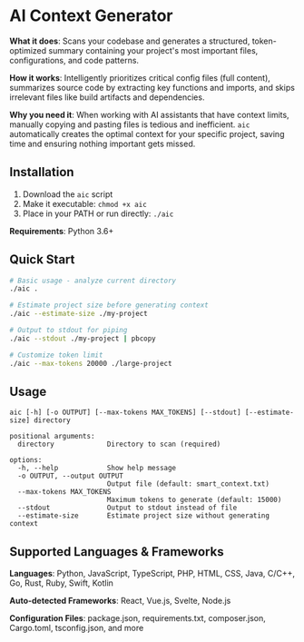 # AI Context Generator

**What it does**: Scans your codebase and generates a structured, token-optimized summary containing your project's most important files, configurations, and code patterns.

**How it works**: Intelligently prioritizes critical config files (full content), summarizes source code by extracting key functions and imports, and skips irrelevant files like build artifacts and dependencies.

**Why you need it**: When working with AI assistants that have context limits, manually copying and pasting files is tedious and inefficient. `aic` automatically creates the optimal context for your specific project, saving time and ensuring nothing important gets missed.

## Installation

1. Download the `aic` script
2. Make it executable: `chmod +x aic`
3. Place in your PATH or run directly: `./aic`

**Requirements**: Python 3.6+
## Quick Start

```bash
# Basic usage - analyze current directory
./aic .

# Estimate project size before generating context  
./aic --estimate-size ./my-project

# Output to stdout for piping
./aic --stdout ./my-project | pbcopy

# Customize token limit
./aic --max-tokens 20000 ./large-project
```

## Usage

```
aic [-h] [-o OUTPUT] [--max-tokens MAX_TOKENS] [--stdout] [--estimate-size] directory

positional arguments:
  directory             Directory to scan (required)

options:
  -h, --help            Show help message
  -o OUTPUT, --output OUTPUT
                        Output file (default: smart_context.txt)
  --max-tokens MAX_TOKENS
                        Maximum tokens to generate (default: 15000)
  --stdout              Output to stdout instead of file
  --estimate-size       Estimate project size without generating context
```

## Supported Languages & Frameworks

**Languages**: Python, JavaScript, TypeScript, PHP, HTML, CSS, Java, C/C++, Go, Rust, Ruby, Swift, Kotlin

**Auto-detected Frameworks**: React, Vue.js, Svelte, Node.js

**Configuration Files**: package.json, requirements.txt, composer.json, Cargo.toml, tsconfig.json, and more
